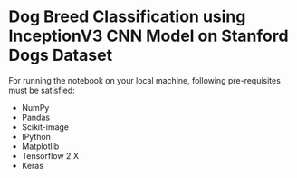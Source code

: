 # Dog Breed Classification using InceptionV3 CNN Model on Stanford Dogs Dataset

For running the notebook on your local machine, following pre-requisites must be satisfied:

- NumPy
- Pandas
- Scikit-image
- IPython
- Matplotlib
- Tensorflow 2.X
- Keras
